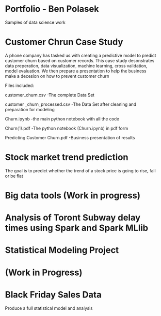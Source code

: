 # Portfolio - Ben Polasek
Samples of data science work


# Customer Chrun Case Study
A phone company has tasked us with creating a predictive model to predict customer churn based on customer records. 
This case study desonstrates data preperation, data visualization, machine learning, cross validation, model evaluation. 
We then prepare a presentation to help the business make a decesion on how to prevent customer churn

Files included:

customer_churn.csv	-The complete Data Set

customer _churn_processed.csv -The Data Set after cleaning and preparation for modeling

Churn.ipynb -the main python notebook with all the code

Churn(1).pdf -The python notebook (Churn.ipynb) in pdf form

Predicting Customer Churn.pdf -Business presentation of results

# Stock market trend prediction

The goal is to predict whether the trend of a stock price is going to rise, fall or be flat

# Big data tools (Work in progress)
# Analysis of Toront Subway delay times using Spark and Spark MLlib 

# Statistical Modeling Project
# (Work in Progress)
# Black Friday Sales Data
Produce a full statistical model and analysis
